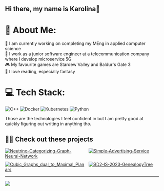 ## Hi there, my name is Karolina👋

# 💫 About Me:
🔭 I am currently working on completing my MEng in applied computer science<br>🌱 I work as a junior software engineer at a telecommunication company where I develop microservice 5G<br>🎮 My favourite games are Stardew Valley and Baldur's Gate 3<br>📖 I love reading, especially fantasy


# 💻 Tech Stack:
![C++](https://img.shields.io/badge/c++-%2300599C.svg?style=for-the-badge&logo=c%2B%2B&logoColor=white) ![Docker](https://img.shields.io/badge/docker-257bd6?style=for-the-badge&logo=docker&logoColor=white) ![Kubernetes](https://img.shields.io/badge/kubernetes-%23326ce5.svg?style=for-the-badge&logo=kubernetes&logoColor=white) ![Python](https://img.shields.io/badge/python-3670A0?style=for-the-badge&logo=python&logoColor=ffdd54)

Those are the technologies I feel confident in but I am pretty good at quickly figuring out writing in anything tho.

## 👩‍💻 Check out these projects 

<div style="display: grid; grid-template-columns: 1fr 1fr; gap: 10px;">
    <a href="https://github.com/Cartiilov/Neutrino-Categorizing-Graph-Neural-Network">
        <img src="https://github-readme-stats.vercel.app/api/pin/?username=Cartiilov&repo=Neutrino-Categorizing-Graph-Neural-Network&theme=dracula&show_owner=false" alt="Neutrino-Categorizing-Graph-Neural-Network">
    </a>
    <a href="https://github.com/Cartiilov/Simple-Advertising-Service">
        <img src="https://github-readme-stats.vercel.app/api/pin/?username=Cartiilov&repo=Simple-Advertising-Service&theme=dracula&show_owner=false" alt="Simple-Advertising-Service">
    </a>
    <a href="https://github.com/Cartiilov/Cubic_Graphs_dual_to_Maximal_Planars">
        <img src="https://github-readme-stats.vercel.app/api/pin/?username=Cartiilov&repo=Cubic_Graphs_dual_to_Maximal_Planars&theme=dracula&show_owner=false" alt="Cubic_Graphs_dual_to_Maximal_Planars">
    <a href="https://github.com/Cartiilov/BD2-IS-2023-GenealogyTree">
        <img src="https://github-readme-stats.vercel.app/api/pin/?username=Cartiilov&repo=BD2-IS-2023-GenealogyTree&theme=dracula&show_owner=false" alt="BD2-IS-2023-GenealogyTree">
    </a>
</div>

---
[![](https://visitcount.itsvg.in/api?id=cartiilov&icon=0&color=0)](https://visitcount.itsvg.in)

<!-- Proudly created with GPRM ( https://gprm.itsvg.in ) -->
